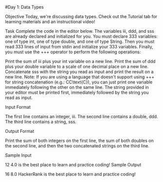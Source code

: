 #Day 1: Data Types

Objective
Today, we're discussing data types. Check out the Tutorial tab for learning materials and an instructional video!

Task
Complete the code in the editor below. The variables iii, ddd, and sss are already declared and initialized for you. You must declare 333 variables: one of type int, one of type double, and one of type String. Then you must read 333 lines of input from stdin and initialize your 333 variables. Finally, you must use the +++ operator to perform the following operations:

Print the sum of iii plus your int variable on a new line.
Print the sum of ddd plus your double variable to a scale of one decimal place on a new line.
Concatenate sss with the string you read as input and print the result on a new line.
Note: If you are using a language that doesn't support using +++ for string concatenation (e.g.: CC\text{C}), you can just print one variable immediately following the other on the same line. The string provided in your editor must be printed first, immediately followed by the string you read as input.

Input Format

The first line contains an integer, iii.
The second line contains a double, ddd.
The third line contains a string, sss.

Output Format

Print the sum of both integers on the first line, the sum of both doubles on the second line, and then the two concatenated strings on the third line.

Sample Input

12
4.0
is the best place to learn and practice coding!
Sample Output

16
8.0
HackerRank is the best place to learn and practice coding!
